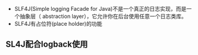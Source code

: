 * SLF4J(Simple logging Facade for Java)不是一个真正的日志实现，而是一个抽象层（ abstraction layer），它允许你在后台使用任意一个日志类库。
* SLF4J有占位符(place holder)的功能


## SL4J配合logback使用

